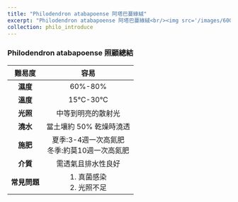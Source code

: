 ```yaml
---
title: "Philodendron atabapoense 阿塔巴蔓綠絨"
excerpt: "Philodendron atabapoense 阿塔巴蔓綠絨<br/><img src='/images/600x579.png'>"
collection: philo_introduce
---
```


### Philodendron atabapoense 照顧總結

|**難易度**| 容易 |
|:-:|:-:|
|**濕度**|60%-80%|
|**溫度**|15°C-30°C|
|**光照**|中等到明亮的散射光|
|**澆水**|當土壤約 50% 乾燥時澆透|
|**施肥**|夏季:3-4週一次高氮肥<br>冬季:約莫10週一次高氮肥|
|**介質**|需透氣且排水性良好|
|**常見問題**|1. 真菌感染<br>2. 光照不足|
